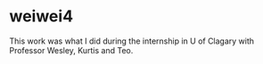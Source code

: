 # weiwei4
This work was what I did during the internship in U of Clagary with Professor Wesley, Kurtis and Teo.
